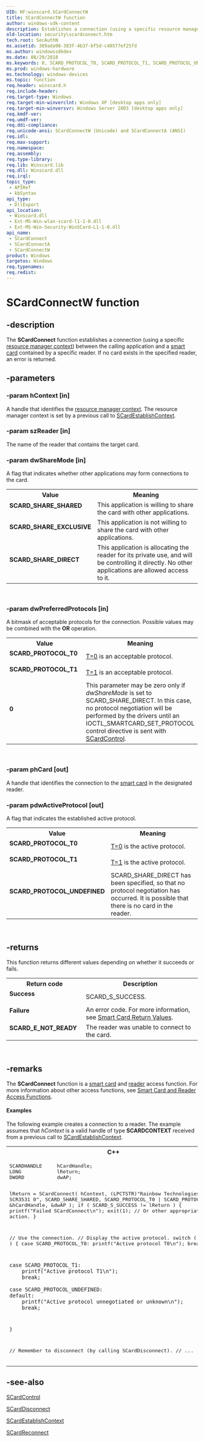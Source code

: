 ```yaml
---
UID: NF:winscard.SCardConnectW
title: SCardConnectW function
author: windows-sdk-content
description: Establishes a connection (using a specific resource manager context) between the calling application and a smart card contained by a specific reader. If no card exists in the specified reader, an error is returned.
old-location: security\scardconnect.htm
tech.root: SecAuthN
ms.assetid: 389ada98-383f-4b37-bf5d-c40577ef25fd
ms.author: windowssdkdev
ms.date: 08/29/2018
ms.keywords: 0, SCARD_PROTOCOL_T0, SCARD_PROTOCOL_T1, SCARD_PROTOCOL_UNDEFINED, SCARD_SHARE_DIRECT, SCARD_SHARE_EXCLUSIVE, SCARD_SHARE_SHARED, SCardConnect, SCardConnect function [Security], SCardConnectA, SCardConnectW, _smart_scardconnect, security.scardconnect, winscard/SCardConnect, winscard/SCardConnectA, winscard/SCardConnectW
ms.prod: windows-hardware
ms.technology: windows-devices
ms.topic: function
req.header: winscard.h
req.include-header: 
req.target-type: Windows
req.target-min-winverclnt: Windows XP [desktop apps only]
req.target-min-winversvr: Windows Server 2003 [desktop apps only]
req.kmdf-ver: 
req.umdf-ver: 
req.ddi-compliance: 
req.unicode-ansi: SCardConnectW (Unicode) and SCardConnectA (ANSI)
req.idl: 
req.max-support: 
req.namespace: 
req.assembly: 
req.type-library: 
req.lib: Winscard.lib
req.dll: Winscard.dll
req.irql: 
topic_type:
 - APIRef
 - kbSyntax
api_type:
 - DllExport
api_location:
 - Winscard.dll
 - Ext-MS-Win-wlan-scard-l1-1-0.dll
 - Ext-MS-Win-Security-WinSCard-L1-1-0.dll
api_name:
 - SCardConnect
 - SCardConnectA
 - SCardConnectW
product: Windows
targetos: Windows
req.typenames: 
req.redist: 
---
```


# SCardConnectW function


## -description


The <b>SCardConnect</b> function establishes a connection (using a specific <a href="https://msdn.microsoft.com/ce589e18-02ac-42c2-b76b-776deb686bbd">resource manager context</a>) between the calling application and a <a href="https://msdn.microsoft.com/3e9d7672-2314-45c8-8178-5a0afcfd0c50">smart card</a> contained by a specific reader. If no card exists in the specified reader, an error is returned.


## -parameters




### -param hContext [in]

A handle that identifies the <a href="https://msdn.microsoft.com/ce589e18-02ac-42c2-b76b-776deb686bbd">resource manager context</a>. The resource manager context is set by a previous call to 
<a href="https://msdn.microsoft.com/1cf9b005-b76c-4fc9-b4bd-a1ad8552535f">SCardEstablishContext</a>.


### -param szReader [in]

The name of the reader that contains the target card.


### -param dwShareMode [in]

A flag that indicates whether other applications may form connections to the card.

<table>
<tr>
<th>Value</th>
<th>Meaning</th>
</tr>
<tr>
<td width="40%"><a id="SCARD_SHARE_SHARED"></a><a id="scard_share_shared"></a><dl>
<dt><b>SCARD_SHARE_SHARED</b></dt>
</dl>
</td>
<td width="60%">
This application is willing to share the card with other applications.

</td>
</tr>
<tr>
<td width="40%"><a id="SCARD_SHARE_EXCLUSIVE"></a><a id="scard_share_exclusive"></a><dl>
<dt><b>SCARD_SHARE_EXCLUSIVE</b></dt>
</dl>
</td>
<td width="60%">
This application is not willing to share the card with other applications.

</td>
</tr>
<tr>
<td width="40%"><a id="SCARD_SHARE_DIRECT"></a><a id="scard_share_direct"></a><dl>
<dt><b>SCARD_SHARE_DIRECT</b></dt>
</dl>
</td>
<td width="60%">
This application is allocating the reader for its private use, and will be controlling it directly. No other applications are allowed access to it.

</td>
</tr>
</table>
 


### -param dwPreferredProtocols [in]

A bitmask of acceptable protocols for the connection. Possible values may be combined with the <b>OR</b> operation.

<table>
<tr>
<th>Value</th>
<th>Meaning</th>
</tr>
<tr>
<td width="40%"><a id="SCARD_PROTOCOL_T0"></a><a id="scard_protocol_t0"></a><dl>
<dt><b>SCARD_PROTOCOL_T0</b></dt>
</dl>
</td>
<td width="60%">
<a href="https://msdn.microsoft.com/11f2e098-1d1e-473b-90ff-7b86eb923e9f">T=0</a> is an acceptable protocol.

</td>
</tr>
<tr>
<td width="40%"><a id="SCARD_PROTOCOL_T1"></a><a id="scard_protocol_t1"></a><dl>
<dt><b>SCARD_PROTOCOL_T1</b></dt>
</dl>
</td>
<td width="60%">
<a href="https://msdn.microsoft.com/11f2e098-1d1e-473b-90ff-7b86eb923e9f">T=1</a> is an acceptable protocol.

</td>
</tr>
<tr>
<td width="40%"><a id="0"></a><dl>
<dt><b>0</b></dt>
</dl>
</td>
<td width="60%">
This parameter may be zero only if <i>dwShareMode</i> is set to SCARD_SHARE_DIRECT. In this case, no protocol negotiation will be performed by the drivers until an IOCTL_SMARTCARD_SET_PROTOCOL control directive is sent with <a href="https://msdn.microsoft.com/e8c69e61-4e5e-4385-a0f1-9b594c479984">SCardControl</a>.

</td>
</tr>
</table>
 


### -param phCard [out]

A handle that identifies the connection to the <a href="https://msdn.microsoft.com/3e9d7672-2314-45c8-8178-5a0afcfd0c50">smart card</a> in the designated reader.


### -param pdwActiveProtocol [out]

A flag that indicates the established active protocol.

<table>
<tr>
<th>Value</th>
<th>Meaning</th>
</tr>
<tr>
<td width="40%"><a id="SCARD_PROTOCOL_T0"></a><a id="scard_protocol_t0"></a><dl>
<dt><b>SCARD_PROTOCOL_T0</b></dt>
</dl>
</td>
<td width="60%">
<a href="https://msdn.microsoft.com/11f2e098-1d1e-473b-90ff-7b86eb923e9f">T=0</a> is the active protocol.

</td>
</tr>
<tr>
<td width="40%"><a id="SCARD_PROTOCOL_T1"></a><a id="scard_protocol_t1"></a><dl>
<dt><b>SCARD_PROTOCOL_T1</b></dt>
</dl>
</td>
<td width="60%">
<a href="https://msdn.microsoft.com/11f2e098-1d1e-473b-90ff-7b86eb923e9f">T=1</a> is the active protocol.

</td>
</tr>
<tr>
<td width="40%"><a id="SCARD_PROTOCOL_UNDEFINED"></a><a id="scard_protocol_undefined"></a><dl>
<dt><b>SCARD_PROTOCOL_UNDEFINED</b></dt>
</dl>
</td>
<td width="60%">
SCARD_SHARE_DIRECT has been specified, so that no protocol negotiation has occurred. It is possible that there is no card in the reader.

</td>
</tr>
</table>
 


## -returns



This function returns different values depending on whether it succeeds or fails.

<table>
<tr>
<th>Return code</th>
<th>Description</th>
</tr>
<tr>
<td width="40%">
<dl>
<dt><b>Success</b></dt>
</dl>
</td>
<td width="60%">
SCARD_S_SUCCESS.

</td>
</tr>
<tr>
<td width="40%">
<dl>
<dt><b>Failure</b></dt>
</dl>
</td>
<td width="60%">
An error code. For more information, see 
<a href="authentication_return_values.htm">Smart Card Return Values</a>.

</td>
</tr>
<tr>
<td width="40%">
<dl>
<dt><b>SCARD_E_NOT_READY</b></dt>
</dl>
</td>
<td width="60%">
The reader was unable to connect to the card.

</td>
</tr>
</table>
 




## -remarks



The <b>SCardConnect</b> function is a <a href="https://msdn.microsoft.com/3e9d7672-2314-45c8-8178-5a0afcfd0c50">smart card</a> and <a href="https://msdn.microsoft.com/ce589e18-02ac-42c2-b76b-776deb686bbd">reader</a> access function. For more information about other access functions, see 
<a href="https://msdn.microsoft.com/37d92491-174b-471e-b36e-46d9285dd404">Smart Card and Reader Access Functions</a>.


#### Examples

The following example creates a connection to a reader. The example assumes that <i>hContext</i> is a valid handle of type <b>SCARDCONTEXT</b> received from a previous call to <a href="https://msdn.microsoft.com/1cf9b005-b76c-4fc9-b4bd-a1ad8552535f">SCardEstablishContext</a>.

<div class="code"><span codelanguage="ManagedCPlusPlus"><table>
<tr>
<th>C++</th>
</tr>
<tr>
<td>
<pre>SCARDHANDLE     hCardHandle;
LONG            lReturn;
DWORD           dwAP;

lReturn = SCardConnect( hContext, 
                        (LPCTSTR)"Rainbow Technologies SCR3531 0",
                        SCARD_SHARE_SHARED,
                        SCARD_PROTOCOL_T0 | SCARD_PROTOCOL_T1,
                        &amp;hCardHandle,
                        &amp;dwAP );
if ( SCARD_S_SUCCESS != lReturn )
{
    printf("Failed SCardConnect\n");
    exit(1);  // Or other appropriate action.
}

// Use the connection.
// Display the active protocol.
switch ( dwAP )
{
    case SCARD_PROTOCOL_T0:
        printf("Active protocol T0\n"); 
        break;

    case SCARD_PROTOCOL_T1:
        printf("Active protocol T1\n"); 
        break;

    case SCARD_PROTOCOL_UNDEFINED:
    default:
        printf("Active protocol unnegotiated or unknown\n"); 
        break;
}

// Remember to disconnect (by calling SCardDisconnect).
// ...
</pre>
</td>
</tr>
</table></span></div>



## -see-also




<a href="https://msdn.microsoft.com/e8c69e61-4e5e-4385-a0f1-9b594c479984">SCardControl</a>



<a href="https://msdn.microsoft.com/d087a006-bd2d-4ad7-965b-36ea8d712ec8">SCardDisconnect</a>



<a href="https://msdn.microsoft.com/1cf9b005-b76c-4fc9-b4bd-a1ad8552535f">SCardEstablishContext</a>



<a href="https://msdn.microsoft.com/c79e5810-c2be-4184-8ac7-c058ccb9308e">SCardReconnect</a>
 

 

